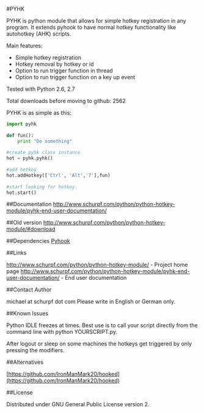 #PYHK

PYHK is python module that allows for simple hotkey registration in any program.
It extends pyhook to have normal hotkey functionality like autohotkey (AHK) scripts.

Main features:
* Simple hotkey registration
* Hotkey removal by hotkey or id
* Option to run trigger function in thread
* Option to run trigger function on a key up event

Tested with Python 2.6, 2.7

Total downloads before moving to github: 2562

PYHK is as simple as this:

```python
import pyhk
 
def fun():
    print "Do something"
 
#create pyhk class instance
hot = pyhk.pyhk()
 
#add hotkey
hot.addHotkey(['Ctrl', 'Alt','7'],fun)
 
#start looking for hotkey.
hot.start()
```

##Documentation
http://www.schurpf.com/python/python-hotkey-module/pyhk-end-user-documentation/

##Old version
http://www.schurpf.com/python/python-hotkey-module/#download

##Dependencies
[Pyhook](http://sourceforge.net/apps/mediawiki/pyhook/index.php?title=Main_Page)

##Links

http://www.schurpf.com/python/python-hotkey-module/                        		- Project home page
http://www.schurpf.com/python/python-hotkey-module/pyhk-end-user-documentation/     - End user documentation

##Contact Author

michael at schurpf dot com
Please write in English or German only.

##Known Issues

Python IDLE freezes at times. Best use is to call your script directly from the command line with python YOURSCRIPT.py.

After logout or sleep on some machines the hotkeys get triggered by only pressing the modifiers.

##Alternatives

[https://github.com/IronManMark20/hooked](https://github.com/IronManMark20/hooked)

##License

Distributed under GNU General Public License version 2.
